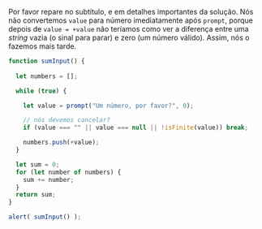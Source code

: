 Por favor repare no subtítulo, e em detalhes importantes da solução. Nós não convertemos `value` para número imediatamente após `prompt`, porque depois de `value = +value` não teríamos como ver a diferença entre uma *string* vazia (o sinal para parar) e zero (um número válido). Assim, nós o fazemos mais tarde.


```js run demo
function sumInput() {
 
  let numbers = [];

  while (true) {

    let value = prompt("Um número, por favor?", 0);

    // nós devemos cancelar?
    if (value === "" || value === null || !isFinite(value)) break;

    numbers.push(+value);
  }

  let sum = 0;
  for (let number of numbers) {
    sum += number;
  }
  return sum;
}

alert( sumInput() );
```

